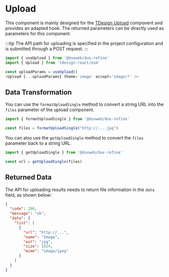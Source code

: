 # Upload

This component is mainly designed for the [TDesign Upload](https://tdesign.tencent.com/react/components/upload) component and provides an adapted hook. The returned parameters can be directly used as parameters for this component.

:::tip
The API path for uploading is specified in the project configuration and is submitted through a POST request.
:::

```js
import { useUpload } from '@duxweb/dux-refine'
import { Upload } from 'tdesign-react/esm'

const uploadParams = useUpload()
<Upload {...uploadParams} theme='image' accept='image/*' />
```

## Data Transformation

You can use the `formatUploadSingle` method to convert a string URL into the `files` parameter of the upload component.

```js
import { formatUploadSingle } from '@duxweb/dux-refine'

const files = formatUploadSingle("http://....jpg")
```

You can also use the `getUploadSingle` method to convert the `files` parameter back to a string URL.

```js
import { getUploadSingle } from '@duxweb/dux-refine'

const url = getUploadSingle(files)
```

## Returned Data

The API for uploading results needs to return file information in the `data` field, as shown below:

```json
{
  "code": 200,
  "message": "ok",
  "data": {
    "list": [
      {
        "url": "http://...",
        "name": "Image",
        "ext": "jpg",
        "size": 1024,
        "mime": "image/jpeg"
      }
    ]
  }
}
```